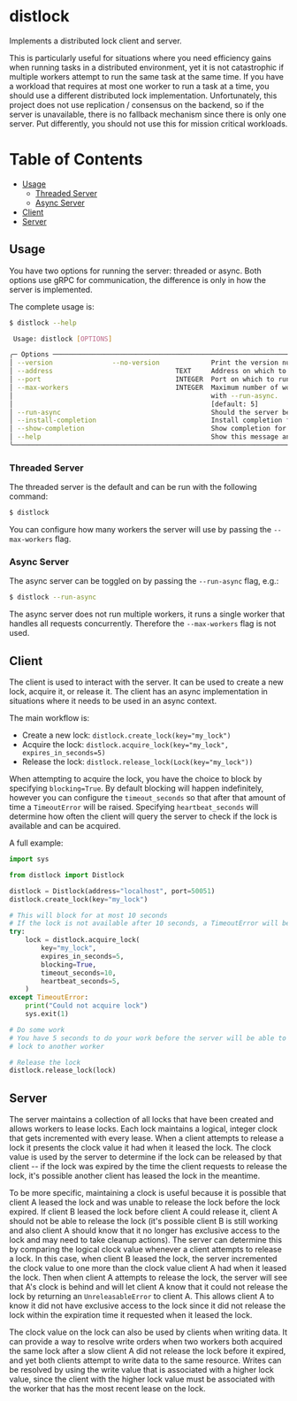 # distlock
Implements a distributed lock client and server.

This is particularly useful for situations where you need efficiency gains when
running tasks in a distributed environment, yet it is not catastrophic if
multiple workers attempt to run the same task at the same time. If you have a
workload that requires at most one worker to run a task at a time, you should
use a different distributed lock implementation. Unfortunately, this project
does not use replication / consensus on the backend, so if the server is
unavailable, there is no fallback mechanism since there is only one server. Put
differently, you should not use this for mission critical workloads.

# Table of Contents

- [Usage](#usage)
  - [Threaded Server](#threaded-server)
  - [Async Server](#async-server)
- [Client](#client)
- [Server](#server)

## Usage <a name="usage"></a>

You have two options for running the server: threaded or async. Both options use
gRPC for communication, the difference is only in how the server is implemented.

The complete usage is:
```sh
$ distlock --help

 Usage: distlock [OPTIONS]

╭─ Options ────────────────────────────────────────────────────────────────────────────────────────────────────────────────────────────╮
│ --version               --no-version             Print the version number and exit [default: no-version]                             │
│ --address                               TEXT     Address on which to run the server [default: [::]]                                  │
│ --port                                  INTEGER  Port on which to run the server [default: 50051]                                    │
│ --max-workers                           INTEGER  Maximum number of workers for multithreaded server. Does not matter when running    │
│                                                  with --run-async.                                                                   │
│                                                  [default: 5]                                                                        │
│ --run-async                                      Should the server be run async?                                                     │
│ --install-completion                             Install completion for the current shell.                                           │
│ --show-completion                                Show completion for the current shell, to copy it or customize the installation.    │
│ --help                                           Show this message and exit.                                                         │
╰──────────────────────────────────────────────────────────────────────────────────────────────────────────────────────────────────────╯
```

### Threaded Server <a name="threaded-server"></a>

The threaded server is the default and can be run with the following command:

```bash
$ distlock
```

You can configure how many workers the server will use by passing the
`--max-workers` flag.

### Async Server <a name="async-server"></a>

The async server can be toggled on by passing the `--run-async` flag, e.g.:

```bash
$ distlock --run-async
```

The async server does not run multiple workers, it runs a single worker that
handles all requests concurrently. Therefore the `--max-workers` flag is not
used.


## Client <a name="client"></a>

The client is used to interact with the server. It can be used to create a new
lock, acquire it, or release it. The client has an async implementation in
situations where it needs to be used in an async context.

The main workflow is:

* Create a new lock: `distlock.create_lock(key="my_lock")`
* Acquire the lock: `distlock.acquire_lock(key="my_lock", expires_in_seconds=5)`
* Release the lock: `distlock.release_lock(Lock(key="my_lock"))`

When attempting to acquire the lock, you have the choice to block by specifying
`blocking=True`. By default blocking will happen indefinitely, however you can
configure the `timeout_seconds` so that after that amount of time a
`TimeoutError` will be raised. Specifying `heartbeat_seconds` will determine how
often the client will query the server to check if the lock is available and can
be acquired.

A full example:

```python
import sys

from distlock import Distlock

distlock = Distlock(address="localhost", port=50051)
distlock.create_lock(key="my_lock")

# This will block for at most 10 seconds
# If the lock is not available after 10 seconds, a TimeoutError will be raised
try:
    lock = distlock.acquire_lock(
        key="my_lock",
        expires_in_seconds=5,
        blocking=True,
        timeout_seconds=10,
        heartbeat_seconds=5,
    )
except TimeoutError:
    print("Could not acquire lock")
    sys.exit(1)

# Do some work
# You have 5 seconds to do your work before the server will be able to lease the
# lock to another worker

# Release the lock
distlock.release_lock(lock)
```

## Server <a name="server"></a>

The server maintains a collection of all locks that have been created and allows
workers to lease locks. Each lock maintains a logical, integer clock that gets
incremented with every lease. When a client attempts to release a lock it
presents the clock value it had when it leased the lock. The clock value is used
by the server to determine if the lock can be released by that client -- if the
lock was expired by the time the client requests to release the lock, it's
possible another client has leased the lock in the meantime.

To be more specific, maintaining a clock is useful because it is possible that
client A leased the lock and was unable to release the lock before the lock
expired. If client B leased the lock before client A could release it, client A
should not be able to release the lock (it's possible client B is still working
and also client A should know that it no longer has exclusive access to the lock
and may need to take cleanup actions). The server can determine this by
comparing the logical clock value whenever a client attempts to release a lock.
In this case, when client B leased the lock, the server incremented the clock
value to one more than the clock value client A had when it leased the lock.
Then when client A attempts to release the lock, the server will see that A's
clock is behind and will let client A know that it could not release the lock by
returning an `UnreleasableError` to client A. This allows client A to know it
did not have exclusive access to the lock since it did not release the lock
within the expiration time it requested when it leased the lock.

The clock value on the lock can also be used by clients when writing data. It
can provide a way to resolve write orders when two workers both acquired the
same lock after a slow client A did not release the lock before it expired, and
yet both clients attempt to write data to the same resource. Writes can be
resolved by using the write value that is associated with a higher lock value,
since the client with the higher lock value must be associated with the worker
that has the most recent lease on the lock.
